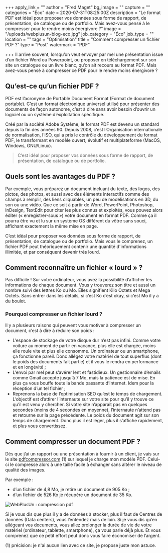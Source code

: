 +++
apply_link = ""
author = "Fred Maget"
bg_image = ""
capture = ""
categories = "Éco"
date = 2020-07-31T08:25:00Z
description = "Le format PDF est idéal pour proposer vos données sous forme de rapport, de présentation, de catalogue ou de portfolio. Mais avez-vous pensé à le compresser pour le rendre moins énergivore ?"
image = "/uploads/webplusun-blog-eco.jpg"
job_category = "Éco"
job_type = ""
location = ""
tags = "Optimisation"
title = "Comment compresser un fichier PDF ?"
type = "Post"
watermark = "PDF"

+++
Il arrive souvent, lorsqu’on veut envoyer par mel une présentation issue d’un fichier Word ou Powerpoint, ou proposer en téléchargement sur son site un catalogue ou un livre blanc, qu’on ait recours au format PDF. Mais avez-vous pensé à compresser ce PDF pour le rendre moins énergivore ?

## Qu’est-ce qu’un fichier PDF ?

PDF est l’acronyme de Portable Document Format (Format de document portable). C’est un format électronique universel utilisé pour présenter des documents de façon autonome, c’est à dire sans avoir besoin d’ouvrir un logiciel ou un système d’exploitation spécifique.

Créé par la société Adobe Système, le format PDF est devenu un standard depuis la fin des années 90. Depuis 2008, c’est l’Organisation internationale de normalisation, l’ISO, qui a pris le contrôle du développement du format PDF, le transformant en modèle ouvert, évolutif et multiplateforme (MacOS, Windows, GNU/Linux).

> C’est idéal pour proposer vos données sous forme de rapport, de présentation, de catalogue ou de portfolio.

## Quels sont les avantages du PDF ?

Par exemple, vous préparez un document incluant du texte, des logos, des pictos, des photos, et aussi avec des éléments interactifs comme des champs à remplir, des liens cliquables, un peu de modélisations en 3D, du son ou une vidéo. Que ce soit à partir de Word, PowerPoint, Photoshop, InDesign, TextEdit pour citer les plus connus et exploités, vous pouvez alors éditer (« enregistrer-sous ») votre document en format PDF. Comme ça il pourra être vu et lu sur un système OS différent du vôtre sans souci, affichant exactement la même mise en page.

C’est idéal pour proposer vos données sous forme de rapport, de présentation, de catalogue ou de portfolio. Mais vous le comprenez, un fichier PDF peut théoriquement contenir une quantité d'informations illimitée, et par conséquent devenir très lourd.

## Comment reconnaître un fichier « lourd » ?

Pas difficile ! Sur votre ordinateur, vous avez la possibilité d’afficher les informations de chaque document. Vous y trouverez son titre et aussi un nombre suivi des lettres Ko ou Mo. Elles signifient Kilo Octets et Mega Octets. Sans entrer dans les détails, si c’est Ko c’est okay, si c’est Mo il y a du boulot.

### Pourquoi compresser un fichier lourd ?

Il y a plusieurs raisons qui peuvent vous motiver à compresser un document, c’est à dire à réduire son poids :

* L’espace de stockage de votre disque dur n’est pas infini. Comme votre voiture au moment de partir en vacance, plus elle est chargée, moins elle roule vite et plus elle consomme. Un ordinateur ou un smartphone, ça fonctionne pareil. Donc allégez votre matériel de tout superflus (dont le poids des documents fait partie) et il vous le rendra en performance et en longévité ;
* L’envoi par mel peut s’avérer lent et fastidieux. Un gestionnaire d’emails comme Gmail accepte jusqu’à 7 Mo, mais la patience est de mise. En plus ça vous bouffe toute la bande passante d’Internet. Idem pour la réception d’un tel fichier ;
* Reprenons la base de l’optimisation SEO qu’est le temps de chargement. L’objectif est d’attirer l’internaute sur votre site pour qu’il y trouve ce qu’il est venu y chercher. Si votre site n’apparait pas en quelques secondes (moins de 4 secondes en moyenne), l’internaute n’attend pas et retourne sur la page précédente. Le poids du document agit sur son temps de chargement. Donc plus il est léger, plus il s’affiche rapidement, et plus vous convertissez.

## Comment compresser un document PDF ?

Dès que j’ai un rapport ou une présentation à fournir à un client, je vais sur le site [pdfcompressor.com](https://pdfcompressor.com/ "pdfcompressor") (1) sur lequel je charge mon modèle PDF. Celui-ci le compresse alors à une taille facile à échanger sans altérer le niveau de qualité des images.

Par exemple :

* d’un fichier de 4,8 Mo, je retire un document de 905 Ko ;
* d’un fichier de 526 Ko je récupère un document de 35 Ko.

![WebPlusUn : compression pdf](/uploads/webplusun-compression-pdf.jpg "WebPlusUn : compression pdf")

Si je vous dis que plus il y a de données à stocker, plus il faut de Centres de données (Data centers), vous l’entendez mais de loin. Si je vous dis qu’en allégeant vos documents, vous allez prolonger la durée de vie de votre matériel (ordinateur, tablette, smartphone), ça vous parle déjà plus. Et vous comprenez que ce petit effort peut donc vous faire économiser de l’argent.

(1) précision: je n'ai aucun lien avec ce site, je propose juste mon astuce.